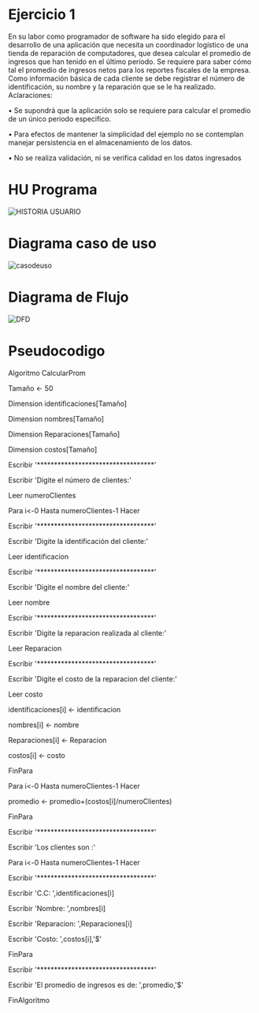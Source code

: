 # Ejercicio 1
En su labor como programador de software ha sido elegido para el desarrollo de una aplicación que necesita un coordinador logístico de una tienda de reparación de computadores, que desea calcular el promedio de ingresos que han tenido en el último periodo. Se requiere para saber cómo tal el promedio de ingresos netos para los reportes fiscales de la empresa. Como información básica de cada cliente se debe registrar el número de identificación, su nombre y la reparación que se le ha realizado. Aclaraciones:

• Se supondrá que la aplicación solo se requiere para calcular el promedio de un único periodo especifico.

• Para efectos de mantener la simplicidad del ejemplo no se contemplan manejar persistencia en el almacenamiento de los datos.

• No se realiza validación, ni se verifica calidad en los datos ingresados


# HU Programa
![HISTORIA USUARIO](https://github.com/Esteban-devr/Primera_actividad/assets/133018246/ddd2541f-12c1-43e1-b77a-12b8eb0de84e)


# Diagrama caso de uso

![casodeuso](https://github.com/Esteban-devr/Primera_actividad/assets/133018246/5f5cc139-dfe1-4c62-976b-b2a213a2ad58)



# Diagrama de Flujo
![DFD](https://github.com/Esteban-devr/Primera_actividad/assets/133018246/1abfc1d9-001e-4bf7-9df2-1ccbd240d195)


# Pseudocodigo

Algoritmo CalcularProm

Tamaño <- 50

Dimension identificaciones[Tamaño]

Dimension nombres[Tamaño]

Dimension Reparaciones[Tamaño]

Dimension costos[Tamaño]

Escribir '**********************************'

Escribir 'Digite el número de clientes:'

Leer numeroClientes

Para i<-0 Hasta numeroClientes-1 Hacer

Escribir '**********************************'

Escribir 'Digite la identificación del cliente:'

Leer identificacion

Escribir '**********************************'

Escribir 'Digite el nombre del cliente:'

Leer nombre

Escribir '**********************************'

Escribir 'Digite la reparacion realizada al cliente:'

Leer Reparacion

Escribir '**********************************'

Escribir 'Digite el costo de la reparacion del cliente:'

Leer costo

identificaciones[i] <- identificacion

nombres[i] <- nombre

Reparaciones[i] <- Reparacion

costos[i] <- costo

FinPara

Para i<-0 Hasta numeroClientes-1 Hacer

promedio <- promedio+(costos[i]/numeroClientes)

FinPara

Escribir '**********************************'

Escribir 'Los clientes son :'

Para i<-0 Hasta numeroClientes-1 Hacer

Escribir '**********************************'

Escribir 'C.C: ',identificaciones[i]

Escribir 'Nombre: ',nombres[i]

Escribir 'Reparacion: ',Reparaciones[i]

Escribir 'Costo: ',costos[i],'$'

FinPara

Escribir '**********************************'

Escribir 'El promedio de ingresos es de: ',promedio,'$'

FinAlgoritmo

